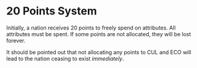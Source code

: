 # 20 Points System

Initially, a nation receives 20 points to freely spend on attributes. All attributes must be spent. If some points are not allocated, they will be lost forever.

It should be pointed out that not allocating any points to CUL and ECO will lead to the nation ceasing to exist *immediately*.
